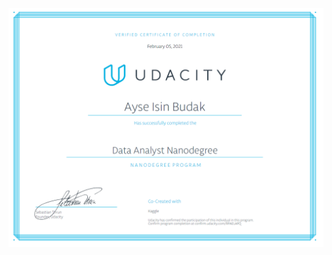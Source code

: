 
![](https://github.com/aisbu/Udacity-Data-Analyst-Projects/blob/main/certificate/certificate.PNG)




```python

```
